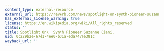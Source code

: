 ```yaml
---
content_type: external-resource
external_url: https://reverb.com/news/spotlight-on-synth-pioneer-suzanne-ciani
has_external_license_warning: true
license: https://en.wikipedia.org/wiki/All_rights_reserved
status: ''
title: Spotlight On\_ Synth Pioneer Suzanne Ciani.
uid: 0c229b2e-67d1-4ee0-b31a-eda747ae381c
wayback_url: ''
---
```

